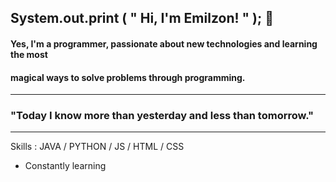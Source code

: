 ## System.out.print ( " Hi, I'm Emilzon! " ); 👋

#### Yes, I'm a programmer, passionate about new technologies and learning the most 
#### magical ways to solve problems through programming. 
----------------------------------------------------------------
### "Today I know more than yesterday and less than tomorrow."
----------------------------------------------------------------

Skills : JAVA / PYTHON / JS / HTML / CSS

- Constantly learning





